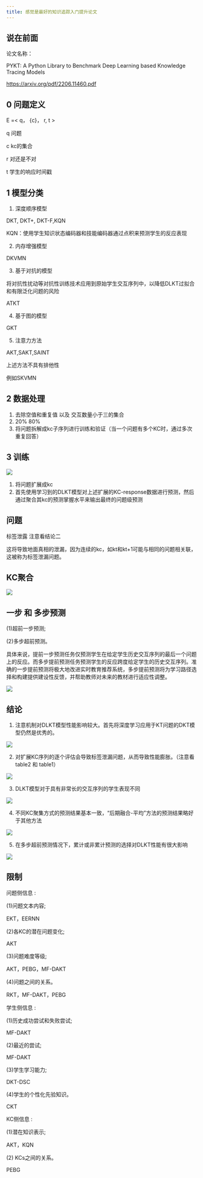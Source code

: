 ```yaml
---
title: 感觉是最好的知识追踪入门提升论文
---
```


## 说在前面

论文名称：

PYKT: A Python Library to Benchmark Deep Learning based Knowledge Tracing Models

https://arxiv.org/pdf/2206.11460.pdf



## 0 问题定义

E =< q， {c}， r, t >

q 问题

c kc的集合

r 对还是不对

t 学生的响应时间戳

## 1 模型分类

1. 深度顺序模型 

DKT, DKT+, DKT-F,KQN

KQN：使用学生知识状态编码器和技能编码器通过点积来预测学生的反应表现

2. 内存增强模型

DKVMN

3. 基于对抗的模型

将对抗性扰动等对抗性训练技术应用到原始学生交互序列中，以降低DLKT过拟合和有限泛化问题的风险

ATKT

4. 基于图的模型

GKT

5. 注意力方法

AKT,SAKT,SAINT

上述方法不具有排他性

例如SKVMN

## 2 数据处理

1. 去除空值和重复值 以及 交互数量小于三的集合
2. 20% 80%
3. 将问题拆解成kc子序列进行训练和验证（当一个问题有多个KC时，通过多次重复回答）

## 3 训练

![](https://pic.imgdb.cn/item/63dc966e07d5ca720660dd09.png)

1. 将问题扩展成kc
2. 首先使用学习到的DLKT模型对上述扩展的KC-response数据进行预测，然后通过聚合其kc的预测掌握水平来输出最终的问题级预测

## 问题

标签泄露 注意看结论二

这将导致地面真相的泄漏，因为连续的kc，如kt和kt+1可能与相同的问题相关联，这被称为标签泄漏问题。

## KC聚合

![](https://pic.imgdb.cn/item/63dc966e07d5ca720660dcfe.png)

## 一步 和 多步预测

(1)超前一步预测;

(2)多步超前预测。

具体来说，提前一步预测任务仅预测学生在给定学生历史交互序列的最后一个问题上的反应。而多步提前预测任务预测学生的反应跨度给定学生的历史交互序列。准确的一步提前预测将极大地改进实时教育推荐系统，多步提前预测将为学习路径选择和构建提供建设性反馈，并帮助教师对未来的教材进行适应性调整。

![](https://pic.imgdb.cn/item/63dc966e07d5ca720660dd17.png)

## 结论

1. 注意机制对DLKT模型性能影响较大。首先将深度学习应用于KT问题的DKT模型仍然是优秀的。

![](https://pic.imgdb.cn/item/63dc966e07d5ca720660dd2f.png)

2. 对扩展KC序列的逐个评估会导致标签泄漏问题，从而导致性能膨胀。（注意看table2 和 table1）

![](https://pic.imgdb.cn/item/63dc974007d5ca7206621891.png)

3. DLKT模型对于具有非常长的交互序列的学生表现不同

![](https://pic.imgdb.cn/item/63dc974007d5ca72066218a3.png)

4. 不同KC聚集方式的预测结果基本一致，“后期融合-平均”方法的预测结果略好于其他方法

![](https://pic.imgdb.cn/item/63dc96b707d5ca720661397c.png)

5. 在多步超前预测情况下，累计或非累计预测的选择对DLKT性能有很大影响

![](https://pic.imgdb.cn/item/63dc96b707d5ca7206613963.png)

## 限制

问题侧信息 :

(1)问题文本内容;

EKT，EERNN

(2)各KC的潜在问题变化;

AKT

(3)问题难度等级;

AKT，PEBG，MF-DAKT

(4)问题之间的关系。

RKT，MF-DAKT，PEBG

学生侧信息 :

(1)历史成功尝试和失败尝试;

MF-DAKT

(2)最近的尝试;

MF-DAKT

(3)学生学习能力;

DKT-DSC

(4)学生的个性化先验知识。

CKT

KC侧信息 :

(1)潜在知识表示;

AKT，KQN

(2) KCs之间的关系。

PEBG